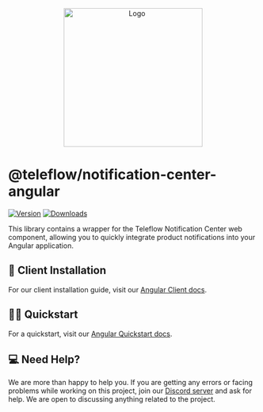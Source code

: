 <div align="center">
  <a href="https://teleflow.co" target="_blank">
  <picture>
    <source media="(prefers-color-scheme: dark)" srcset="https://user-images.githubusercontent.com/2233092/213641039-220ac15f-f367-4d13-9eaf-56e79433b8c1.png">
    <img src="https://user-images.githubusercontent.com/2233092/213641043-3bbb3f21-3c53-4e67-afe5-755aeb222159.png" width="280" alt="Logo"/>
  </picture>
  </a>
</div>

# @teleflow/notification-center-angular

[![Version](https://img.shields.io/npm/v/@teleflow/notification-center-angular.svg)](https://www.npmjs.com/package/@teleflow/notification-center-angular)
[![Downloads](https://img.shields.io/npm/dm/@teleflow/notification-center-angular.svg)](https://www.npmjs.com/package/@teleflow/notification-center-angular)

This library contains a wrapper for the Teleflow Notification Center web component, allowing you to quickly integrate product notifications into your Angular application.

## 📖 Client Installation

For our client installation guide, visit our [Angular Client docs](https://docs.teleflow.co/notification-center/client/angular).

## 🏃‍♂️ Quickstart

For a quickstart, visit our [Angular Quickstart docs](https://docs.teleflow.co/quickstarts/angular).

## 💻 Need Help?

We are more than happy to help you. If you are getting any errors or facing problems while working on this project, join our [Discord server](https://discord.teleflow.co) and ask for help. We are open to discussing anything related to the project.

